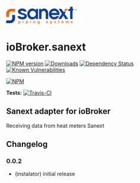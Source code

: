 ![Logo](admin/sanext_l.png)
# ioBroker.sanext

[![NPM version](http://img.shields.io/npm/v/iobroker.sanext.svg)](https://www.npmjs.com/package/iobroker.sanext)
[![Downloads](https://img.shields.io/npm/dm/iobroker.sanext.svg)](https://www.npmjs.com/package/iobroker.sanext)
[![Dependency Status](https://img.shields.io/david/instalator/iobroker.sanext.svg)](https://david-dm.org/instalator/iobroker.sanext)
[![Known Vulnerabilities](https://snyk.io/test/github/instalator/ioBroker.sanext/badge.svg)](https://snyk.io/test/github/instalator/ioBroker.sanext)

[![NPM](https://nodei.co/npm/iobroker.sanext.png?downloads=true)](https://nodei.co/npm/iobroker.sanext/)

**Tests:** [![Travis-CI](http://img.shields.io/travis/instalator/ioBroker.sanext/master.svg)](https://travis-ci.org/instalator/ioBroker.sanext)

## Sanext adapter for ioBroker

Receiving data from heat meters Sanext

## Changelog

### 0.0.2
* (instalator) initial release